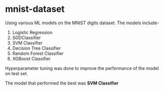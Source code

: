 # mnist-dataset
Using various ML models on the MNIST digits dataset. The models include-

1. Logistic Regression
2. SGDClassifier
3. SVM Classifier
4. Decision Tree Classifier
5. Random Forest Classifier
6. XGBoost Classifier

Hyperparameter tuning was done to improve the performance of the model on test set.

The model that performed the best was **SVM Classifier**

